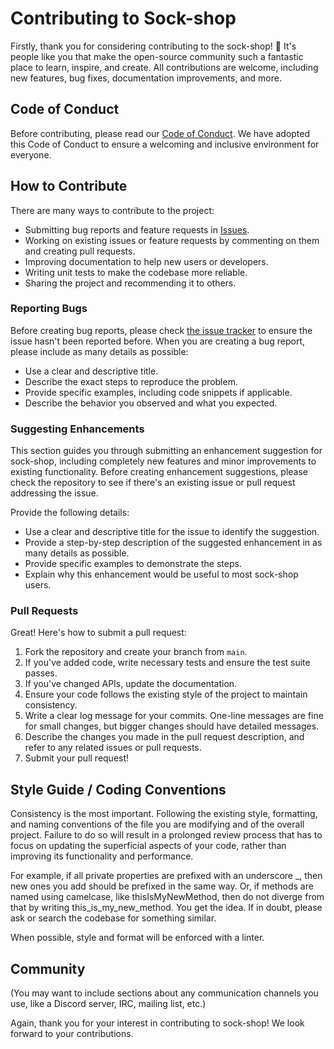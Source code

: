 # Contributing to Sock-shop

Firstly, thank you for considering contributing to the sock-shop! 🎉 It's people like you that make the open-source community such a fantastic place to learn, inspire, and create. All contributions are welcome, including new features, bug fixes, documentation improvements, and more.

## Code of Conduct

Before contributing, please read our [Code of Conduct](CODE_OF_CONDUCT.md). We have adopted this Code of Conduct to ensure a welcoming and inclusive environment for everyone.

## How to Contribute

There are many ways to contribute to the project:

- Submitting bug reports and feature requests in [Issues](https://github.com/jodeev/sock-shop/issues).
- Working on existing issues or feature requests by commenting on them and creating pull requests.
- Improving documentation to help new users or developers.
- Writing unit tests to make the codebase more reliable.
- Sharing the project and recommending it to others.

### Reporting Bugs

Before creating bug reports, please check [the issue tracker](https://github.com/jodeev/sock-shop/issues) to ensure the issue hasn't been reported before. When you are creating a bug report, please include as many details as possible:

- Use a clear and descriptive title.
- Describe the exact steps to reproduce the problem.
- Provide specific examples, including code snippets if applicable.
- Describe the behavior you observed and what you expected.

### Suggesting Enhancements

This section guides you through submitting an enhancement suggestion for sock-shop, including completely new features and minor improvements to existing functionality. Before creating enhancement suggestions, please check the repository to see if there's an existing issue or pull request addressing the issue.

Provide the following details:

- Use a clear and descriptive title for the issue to identify the suggestion.
- Provide a step-by-step description of the suggested enhancement in as many details as possible.
- Provide specific examples to demonstrate the steps.
- Explain why this enhancement would be useful to most sock-shop users.

### Pull Requests

Great! Here's how to submit a pull request:

1. Fork the repository and create your branch from `main`.
2. If you've added code, write necessary tests and ensure the test suite passes.
3. If you've changed APIs, update the documentation.
4. Ensure your code follows the existing style of the project to maintain consistency.
5. Write a clear log message for your commits. One-line messages are fine for small changes, but bigger changes should have detailed messages.
6. Describe the changes you made in the pull request description, and refer to any related issues or pull requests.
7. Submit your pull request!

## Style Guide / Coding Conventions

Consistency is the most important. Following the existing style, formatting, and naming conventions of the file you are modifying and of the overall project. Failure to do so will result in a prolonged review process that has to focus on updating the superficial aspects of your code, rather than improving its functionality and performance.

For example, if all private properties are prefixed with an underscore _, then new ones you add should be prefixed in the same way. Or, if methods are named using camelcase, like thisIsMyNewMethod, then do not diverge from that by writing this_is_my_new_method. You get the idea. If in doubt, please ask or search the codebase for something similar.

When possible, style and format will be enforced with a linter.

## Community

(You may want to include sections about any communication channels you use, like a Discord server, IRC, mailing list, etc.)

Again, thank you for your interest in contributing to sock-shop! We look forward to your contributions.
